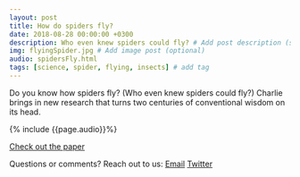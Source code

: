 ```yaml
---
layout: post
title: How do spiders fly?
date: 2018-08-28 00:00:00 +0300
description: Who even knew spiders could fly? # Add post description (shows up as description on social media posts)
img: flyingSpider.jpg # Add image post (optional)
audio: spidersFly.html
tags: [science, spider, flying, insects] # add tag
---
```


Do you know how spiders fly? (Who even knew spiders could fly?) Charlie brings in new research that turns two centuries of conventional wisdom on its head. 

{% include {{page.audio}}%}

[Check out the paper](https://www.cell.com/current-biology/fulltext/S0960-9822(18)30693-6)

Questions or comments? Reach out to us: [Email](paperboyspod@gmail.com) [Twitter](https://twitter.com/PaperBoysPod)
